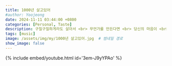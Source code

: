 ```yaml
---
title: 1000년 살고있어
#author: Yoojeong
date: 2024-11-11 03:44:00 +0800
categories: [Personal, Taste]
description: 구질구질하게라도 살아서 <br> 무언가를 만든다면 <br> 당신의 마음이 <br> 1000년을 살 수 있을지도 모르니까
tags: [music]
image: /assets/img/my/1000년 살고있어.jpg  # 썸네일 경로
show_image: false
---
```


{% include embed/youtube.html id='3em-J9yYPAo' %}